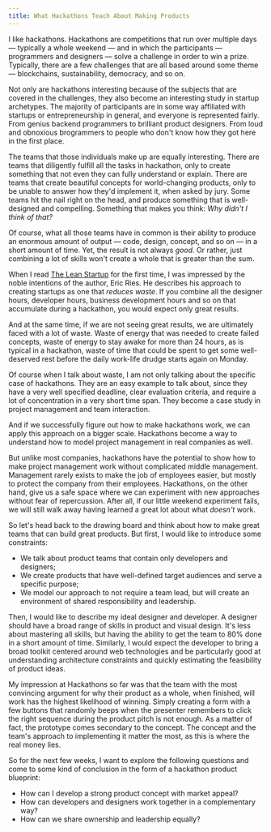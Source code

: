 ```yaml
---
title: What Hackathons Teach About Making Products
---
```


I like hackathons. Hackathons are competitions that run over multiple days —
typically a whole weekend — and in which the participants — programmers and
designers — solve a challenge in order to win a prize. Typically, there are a
few challenges that are all based around some theme — blockchains,
sustainability, democracy, and so on.

<!--more-->

Not only are hackathons interesting because of the subjects that are covered in
the challenges, they also become an interesting study in startup archetypes.
The majority of participants are in some way affiliated with startups or
entrepreneurship in general, and everyone is represented fairly. From genius
backend programmers to brilliant product designers. From loud and obnoxious
brogrammers to people who don't know how they got here in the first place.

The teams that those individuals make up are equally interesting. There are
teams that diligently fulfill all the tasks in hackathon, only to create
something that not even they can fully understand or explain. There are teams
that create beautiful concepts for world-changing products, only to be unable
to answer how they'd implement it, when asked by jury. Some teams hit the nail
right on the head, and produce something that is well-designed and compelling.
Something that makes you think: _Why didn't I think of that?_

Of course, what all those teams have in common is their ability to produce
an enormous amount of output — code, design, concept, and so on — in a short
amount of time. Yet, the result is not always _good_. Or rather, just combining
a lot of skills won't create a whole that is greater than the sum.

When I read [The Lean Startup](https://en.wikipedia.org/wiki/The_Lean_Startup)
for the first time, I was impressed by the noble intentions of the author, Eric
Ries. He describes his approach to creating startups as one that _reduces
waste_. If you combine all the designer hours, developer hours, business
development hours and so on that accumulate during a hackathon, you would
expect only great results.

And at the same time, if we are not seeing great results, we are ultimately
faced with a lot of waste. Waste of energy that was needed to create failed
concepts, waste of energy to stay awake for more than 24 hours, as is typical
in a hackathon, waste of time that could be spent to get some well-deserved
rest before the daily work-life drudge starts again on Monday.

Of course when I talk about waste, I am not only talking about the specific
case of hackathons. They are an easy example to talk about, since they have a
very well specified deadline, clear evaluation criteria, and require a lot of
concentration in a very short time span. They become a case study in project
management and team interaction.

And if we successfully figure out how to make hackathons work, we can apply
this approach on a bigger scale. Hackathons become a way to understand how to
model project management in real companies as well.

But unlike most companies, hackathons have the potential to show how to make
project management work without complicated middle management. Management
rarely exists to make the job of employees easier, but mostly to protect the
company from their employees. Hackathons, on the other hand, give us a safe
space where we can experiment with new approaches without fear of repercussion.
After all, if our little weekend experiment fails, we will still walk away
having learned a great lot about what _doesn't_ work.

So let's head back to the drawing board and think about how to make great teams
that can build great products. But first, I would like to introduce some
constraints:

- We talk about product teams that contain only developers and designers;
- We create products that have well-defined target audiences and serve a
  specific purpose;
- We model our approach to not require a team lead, but will create an
  environment of shared responsibility and leadership.

Then, I would like to describe my ideal designer and developer. A designer
should have a broad range of skills in product and visual design. It's less
about mastering all skills, but having the ability to get the team to 80% done
in a short amount of time. Similarly, I would expect the developer to bring a
broad toolkit centered around web technologies and be particularly good at
understanding architecture constraints and quickly estimating the feasibility
of product ideas.

My impression at Hackathons so far was that the team with the most convincing
argument for why their product as a whole, when finished, will work has the
highest likelihood of winning. Simply creating a form with a few buttons that
randomly beeps when the presenter remembers to click the right sequence during
the product pitch is not enough. As a matter of fact, the prototype comes
secondary to the concept. The concept and the team's approach to implementing
it matter the most, as this is where the real money lies.

So for the next few weeks, I want to explore the following questions and come
to some kind of conclusion in the form of a hackathon product blueprint:

- How can I develop a strong product concept with market appeal?
- How can developers and designers work together in a complementary way?
- How can we share ownership and leadership equally?

